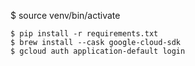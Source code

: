 $ source venv/bin/activate
```
$ pip install -r requirements.txt
$ brew install --cask google-cloud-sdk
$ gcloud auth application-default login
```